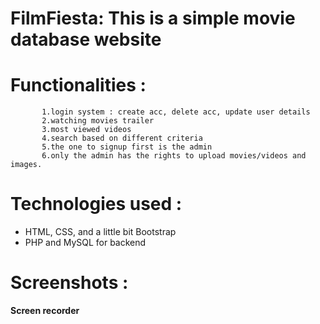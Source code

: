 # FilmFiesta: This is a simple movie database website 



# Functionalities : 
           1.login system : create acc, delete acc, update user details
           2.watching movies trailer
           3.most viewed videos
           4.search based on different criteria 
           5.the one to signup first is the admin
           6.only the admin has the rights to upload movies/videos and images.


# Technologies used :
* HTML, CSS, and a little bit Bootstrap 
* PHP and MySQL for backend 


# Screenshots :

**Screen recorder**
